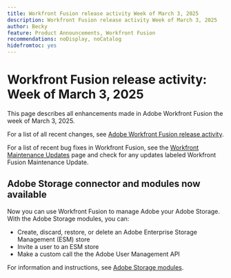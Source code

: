 ```yaml
---
title: Workfront Fusion release activity Week of March 3, 2025
description: Workfront Fusion release activity Week of March 3, 2025
author: Becky
feature: Product Announcements, Workfront Fusion
recommendations: noDisplay, noCatalog
hidefromtoc: yes
---
```

# Workfront Fusion release activity: Week of March 3, 2025

This page describes all enhancements made in Adobe Workfront Fusion the week of March 3, 2025.

For a list of all recent changes, see [Adobe Workfront Fusion release activity](/help/workfront-fusion/fusion-product-releases/fusion-release-activity.md).

For a list of recent bug fixes in Workfront Fusion, see the [Workfront Maintenance Updates](https://experienceleague.adobe.com/en/docs/workfront-known-issues/releases/current-updates) page and check for any updates labeled Workfront Fusion Maintenance Update.

## Adobe Storage connector and modules now available

Now you can use Workfront Fusion to manage Adobe your Adobe Storage. With the Adobe Storage modules, you can: 

* Create, discard, restore, or delete an Adobe Enterprise Storage Management (ESM) store
* Invite a user to an ESM store
* Make a custom call the the Adobe User Management API 

For information and instructions, see [Adobe Storage modules](/help/workfront-fusion/references/apps-and-modules/adobe-connectors/adobe-storage-modules.md).
